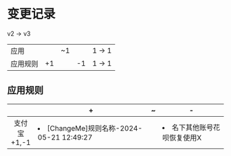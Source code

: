 # 变更记录

v2 -> v3

||||||
|-|:-:|:-:|:-:|:-:|
|应用||~1||1 -> 1|
|应用规则|+1||-1|1 -> 1|

## 应用规则

||+|~|-|
|:-:|-|-|-|
|支付宝<br>+1,-1|<li>[ChangeMe]规则名称-2024-05-21 12:49:27||<li>名下其他账号花呗恢复使用X|
